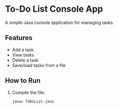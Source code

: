 # To-Do List Console App

A simple Java console application for managing tasks.

## Features
- Add a task
- View tasks
- Delete a task
- Save/load tasks from a file

## How to Run

1. Compile the file:
   ```bash
   javac ToDoList.java

